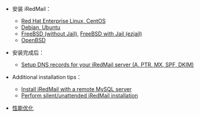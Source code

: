 * 安装 iRedMail：

    * [Red Hat Enterprise Linux, CentOS](./install.iredmail.on.rhel-zh_CN.html)
    * [Debian, Ubuntu](./install.iredmail.on.debian.ubuntu-zh_CN.html)
    * [FreeBSD (without Jail)](./install.iredmail.on.freebsd.html), [FreeBSD with Jail (ezjail)](./install.iredmail.on.freebsd.with.jail.html)
    * [OpenBSD](./install.iredmail.on.openbsd.html)

* 安装完成后：

    * [Setup DNS records for your iRedMail server (A, PTR, MX, SPF, DKIM)](./setup.dns.html)

* Additional installation tips：

    * [Install iRedMail with a remote MySQL server](./install.iredmail.with.remote.mysql.server.html)
    * [Perform silent/unattended iRedMail installation](./unattended.iredmail.installation.html)

* [性能优化](./performance.tuning-zh_CN.html)
